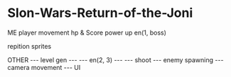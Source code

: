 # Slon-Wars-Return-of-the-Joni

ME
player movement
hp & Score
power up
en(1, boss)

repition
sprites

OTHER
--- level gen ---
--- en(2, 3) ---
--- shoot ---
enemy spawning
--- camera movement ---
UI

